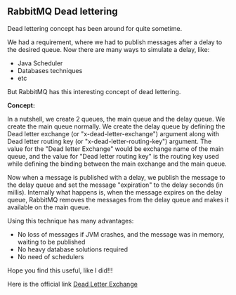 RabbitMQ Dead lettering
---

Dead lettering concept has been around for quite sometime.

We had a requirement, where we had to publish messages after a delay to the desired queue.
Now there are many ways to simulate a delay, like:

- Java Scheduler
- Databases techniques
- etc

But RabbitMQ has this interesting concept of dead lettering.

**Concept:**

In a nutshell, we create 2 queues, the main queue and the delay queue.
We create the main queue normally.
We create the delay queue by defining the Dead letter exchange (or "x-dead-letter-exchange") argument along with Dead letter routing key (or "x-dead-letter-routing-key") argument. The value for the "Dead letter Exchange" would be exchange name of the main queue, and the value for "Dead letter routing key" is the routing key used while defining the binding between the main exchange and the main queue.

Now when a message is published with a delay, we publish the message to the delay queue and set the message "expiration" to the delay seconds (in millis).
Internally what happens is, when the message expires on the delay queue, RabbitMQ removes the messages from the delay queue and makes it available on the main queue.

Using this technique has many advantages:

- No loss of messages if JVM crashes, and the message was in memory, waiting to be published
- No heavy database solutions required
- No need of schedulers

Hope you find this useful, like I did!!!

Here is the official link [Dead Letter Exchange](http://www.rabbitmq.com/dlx.html)
